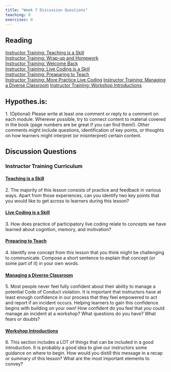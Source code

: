 ```yaml
--- 
title: "Week 7 Discussion Questions"    
teaching: 0 
exercises: 0      
---
```


## Reading
[Instructor Training: Teaching is a Skill](https://carpentries.github.io/instructor-training/11-practice-teaching/index.html)  
[Instructor Training: Wrap-up and Homework](https://carpentries.github.io/instructor-training/12-homework/index.html)  
[Instructor Training: Welcome Back](http://carpentries.github.io/instructor-training/13-second-welcome/index.html)   
[Instructor Training: Live Coding is a Skill](https://carpentries.github.io/instructor-training/14-live/index.html)  
[Instructor Training: Preaparing to Teach](https://carpentries.github.io/instructor-training/15-lesson-study/index.html)  
[Instructor Training: More Practice Live Coding](http://carpentries.github.io/instructor-training/17-performance/index.html)
[Instructor Training: Managing a Diverse Classroom](https://carpentries.github.io/instructor-training/18-management/index.html)
[Instructor Training: Workshop Introductions](https://carpentries.github.io/instructor-training/23-introductions/index.html)

## Hypothes.is: 
1\. (Optional) Please write at least one comment or reply to a comment on each module. Wherever possible, try to connect content to material covered in the book (page numbers are be great if you can find them!). Other comments might include questions, identification of key points, or thoughts on how learners might interpret (or misinterpret) certain content.

## Discussion Questions

### Instructor Training Curriculum
#### [Teaching is a Skill](https://carpentries.github.io/instructor-training/11-practice-teaching/index.html)
2\. The majority of this lesson consists of practice and feedback in various ways. Apart from those experiences, can you identify two key points that you would like to get across to learners during this lesson?

#### [Live Coding is a Skill](https://carpentries.github.io/instructor-training/15-live/index.html)
3\. How does practice of participatory live coding relate to concepts we have learned about cognition, memory, and motivation?

#### [Preparing to Teach](https://carpentries.github.io/instructor-training/15-lesson-study/index.html)
4\. Identify one concept from this lesson that you think might be challenging to communicate. Compose a short sentence to explain that concept (or some part of it) in your own words.

#### [Managing a Diverse Classroom](https://carpentries.github.io/instructor-training/18-management/index.html)
5\. Most people never feel fully confident about their ability to manage a potential Code of Conduct violation. It is important that instructors have at least enough confidence in our process that they feel empowered to act and report if an incident occurs. Helping learners to gain this confidence begins with building on your own! How confident do you feel that *you* could manage an incident at a workshop? What questions do you have? What fears or doubts? 

#### [Workshop Introductions](https://carpentries.github.io/instructor-training/23-introductions/index.html)
6\. This section includes a LOT of things that can be included in a good introduction. It is probably a good idea to give our instructors some guidance on where to begin. How would you distill this message in a recap or summary of this lesson? What are the most important elements to convey?
